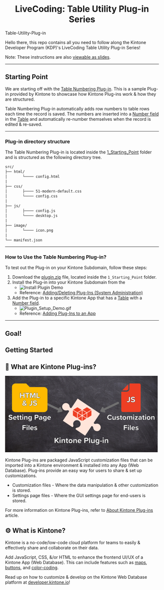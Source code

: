 <h1 style="text-align: center;">LiveCoding: Table Utility Plug-in Series</h1>
 Table-Utility-Plug-in

Hello there, this repo contains all you need to follow along the Kintone Developer Program (KDP)'s LiveCoding Table Utility Plug-in Series!

Note: These instructions are also [viewable as slides](https://slides.trouni.com/?src=ahandsel/Table-Utility-Plug-in&justify=left#/).

---

## Starting Point

We are starting off with the [Table Numbering Plug-in](https://developer.kintone.io/hc/en-us/articles/360012420813). This is a sample Plug-in provided by Kintone to showcase how Kintone Plug-ins work & how they are structured.

Table Numbering Plug-in automatically adds row numbers to table rows each time the record is saved. The numbers are inserted into a [Number field](https://get.kintone.help/k/en/user/app_settings/form/form_parts/number.html) in the [Table](https://get.kintone.help/k/en/user/app_settings/form/form_parts/field_table.html) and automatically re-number themselves when the record is edited & re-saved.

---

### Plug-in directory structure
The Table Numbering Plug-in is located inside the [1_Starting_Point](./1_Starting_Point/) folder and is structured as the following directory tree.

```text
src/  
├── html/  
│       └──── config.html  
|
├── css/  
│       ├──── 51-modern-default.css  
│       └──── config.css  
|
├── js/  
│       ├──── config.js  
│       └──── desktop.js  
|
├── image/  
│       └──── icon.png  
|
└── manifest.json  
```

---

### How to Use the Table Numbering Plug-in?
To test out the Plug-in on your Kintone Subdomain, follow these steps:

1. Download the [plugin.zip](1_Starting_Point/plugin.zip) file, located inside the `1_Starting_Point` folder.
2. Install the Plug-in into your Kintone Subdomain from the
    * ![Install Plugin Demo](img/Plugin_Install_Demo.gif)
    * Reference: [Adding/Deleting Plug-Ins (System Administration)](https://get.kintone.help/k/en/admin/system_customization/add_plugin/plugin.html)
3. Add the Plug-in to a specific Kintone App that has a [Table](https://get.kintone.help/k/en/user/app_settings/form/form_parts/field_table.html) with a [Number field](https://get.kintone.help/k/en/user/app_settings/form/form_parts/number.html).
    * ![Plugin_Setup_Demo.gif](img/Plugin_Setup_Demo.gif)
    * Reference: [Adding Plug-Ins to an App](https://get.kintone.help/k/en/user/app_settings/plugin.html)

---

## Goal!

## Getting Started

## 🧩 What are Kintone Plug-ins?
![Plugin_Intro.png](img/Plugin_Intro.png)

Kintone Plug-ins are packaged JavaScript customization files that can be imported into a Kintone environment & installed into any App (Web Database). Plug-ins provide an easy way for users to share & set up customizations.
  * Customization files - Where the data manipulation & other customization is stored.
  * Settings page files - Where the GUI settings page for end-users is stored.

For more information on Kintone Plug-ins, refer to [About Kintone Plug-ins](https://developer.kintone.io/hc/en-us/articles/900005169443) article.

## ⚙️ What is Kintone?

Kintone is a no-code/low-code cloud platform for teams to easily & effectively share and collaborate on their data.

Add JavaScript, CSS, &/or HTML to enhance the frontend UI/UX of a Kintone App (Web Database). This can include features such as [maps](https://developer.kintone.io/hc/en-us/articles/360000365282), [buttons](https://developer.kintone.io/hc/en-us/articles/360000479881), and [color-coding](https://developer.kintone.io/hc/en-us/articles/212495058).

Read up on how to customize & develop on the Kintone Web Database platform at [developer.kintone.io](https://developer.kintone.io/)!
